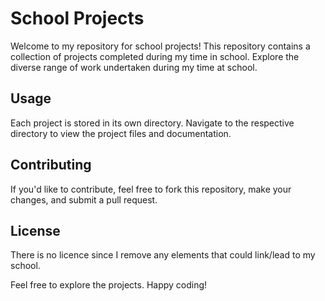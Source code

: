 # School Projects

Welcome to my repository for school projects! This repository contains a collection of projects completed during my time in school. Explore the diverse range of work undertaken during my time at school.

## Usage

Each project is stored in its own directory. Navigate to the respective directory to view the project files and documentation.

## Contributing

If you'd like to contribute, feel free to fork this repository, make your changes, and submit a pull request.

## License

There is no licence since I remove any elements that could link/lead to my school.

Feel free to explore the projects. Happy coding!
